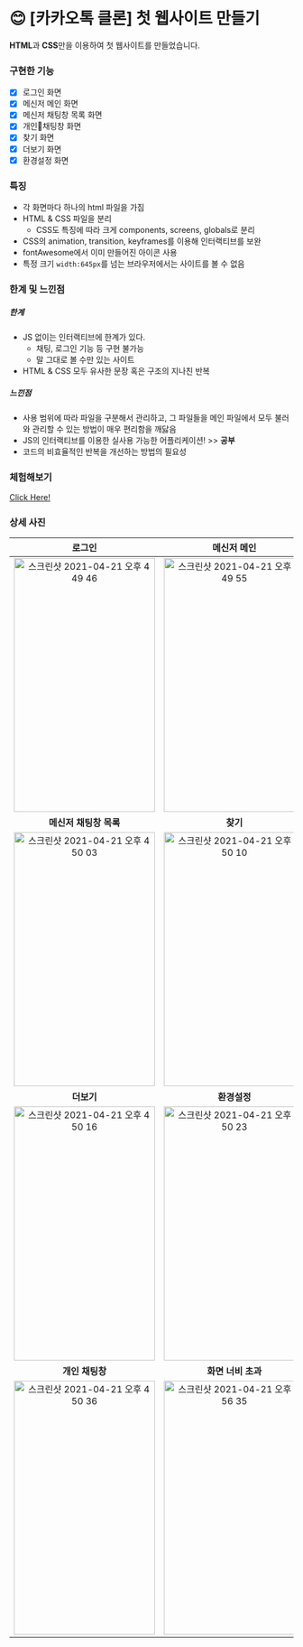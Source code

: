 # 😊 [카카오톡 클론] 첫 웹사이트 만들기

**HTML**과 **CSS**만을 이용하여 첫 웹사이트를 만들었습니다.

### 구현한 기능

- [x] 로그인 화면
- [x] 메신저 메인 화면
- [x] 메신저 채팅창 목록 화면
- [x] 개인채팅창 화면
- [x] 찾기 화면
- [x] 더보기 화면
- [x] 환경설정 화면

### 특징

- 각 화면마다 하나의 html 파일을 가짐
- HTML & CSS 파일을 분리
  - CSS도 특징에 따라 크게 components, screens, globals로 분리
- CSS의 animation, transition, keyframes를 이용해 인터랙티브를 보완
- fontAwesome에서 이미 만들어진 아이콘 사용
- 특정 크기 `width:645px`를 넘는 브라우저에서는 사이트를 볼 수 없음

### 한계 및 느낀점

##### 한계

- JS 없이는 인터랙티브에 한계가 있다.
  - 채팅, 로그인 기능 등 구현 불가능
  - 말 그대로 볼 수만 있는 사이트
- HTML & CSS 모두 유사한 문장 혹은 구조의 지나친 반복

##### 느낀점

- 사용 범위에 따라 파일을 구분해서 관리하고, 그 파일들을 메인 파일에서 모두 불러와 관리할 수 있는 방법이 매우 편리함을 깨닳음
- JS의 인터랙티브를 이용한 실사용 가능한 어플리케이션! >> **공부**
- 코드의 비효율적인 반복을 개선하는 방법의 필요성

### 체험해보기

[Click Here!](https://jiho-bae.github.io/kokoa-clone/)

### 상세 사진

|                                                                                          로그인                                                                                           |                                                                                        메신저 메인                                                                                        |
| :---------------------------------------------------------------------------------------------------------------------------------------------------------------------------------------: | :---------------------------------------------------------------------------------------------------------------------------------------------------------------------------------------: |
| <img width="250" height="450" alt="스크린샷 2021-04-21 오후 4 49 46" src="https://user-images.githubusercontent.com/67041709/115517853-8eea3180-a2c2-11eb-8411-513b0d6ed5f6.png"> | <img width="250" height="450" alt="스크린샷 2021-04-21 오후 4 49 55" src="https://user-images.githubusercontent.com/67041709/115517947-a75a4c00-a2c2-11eb-83b6-b2fecd61a238.png"> |
|                                                                                  **메신저 채팅창 목록**                                                                                   |                                                                                         **찾기**                                                                                          |
| <img width="250" height="450" alt="스크린샷 2021-04-21 오후 4 50 03" src="https://user-images.githubusercontent.com/67041709/115517966-aaedd300-a2c2-11eb-8806-43d710abf5bf.png"> | <img width="250" height="450" alt="스크린샷 2021-04-21 오후 4 50 10" src="https://user-images.githubusercontent.com/67041709/115517978-ad502d00-a2c2-11eb-9f96-0c1dedfd0e5a.png"> |
|                                                                                        **더보기**                                                                                         |                                                                                       **환경설정**                                                                                        |
| <img width="250" height="450" alt="스크린샷 2021-04-21 오후 4 50 16" src="https://user-images.githubusercontent.com/67041709/115517987-afb28700-a2c2-11eb-82f0-d6bf80bdae3b.png"> | <img width="250" height="450" alt="스크린샷 2021-04-21 오후 4 50 23" src="https://user-images.githubusercontent.com/67041709/115517997-b214e100-a2c2-11eb-9b27-8c732beecf30.png"> |
|                                                                                      **개인 채팅창**                                                                                      |                                                                                    **화면 너비 초과**                                                                                     |
| <img width="250" height="450" alt="스크린샷 2021-04-21 오후 4 50 36" src="https://user-images.githubusercontent.com/67041709/115518007-b3dea480-a2c2-11eb-8f86-d5e306167271.png"> | <img width="250" height="450" alt="스크린샷 2021-04-21 오후 4 56 35" src="https://user-images.githubusercontent.com/67041709/115518012-b50fd180-a2c2-11eb-8bf5-c94bec0fcd09.png"> |
